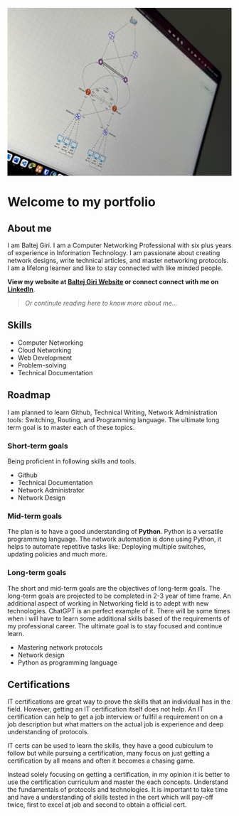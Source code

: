 ![Cisco Switch Image](network_design.jpg)

# Welcome to my portfolio

## About me
<p>
I am Baltej Giri. I am a Computer Networking Professional with six plus years of experience in Information Technology. I am passionate about creating network designs, write technical articles, and master networking protocols. I am a lifelong learner and like to stay connected with like minded people.
</p>

__View my website at [Baltej Giri Website](https://baltejgiri.github.io) or connect connect with me on [LinkedIn](https://www.linkedin.com/in/baltej-giri)__.

>_Or continute reading here to know more about me..._

## Skills

- Computer Networking
- Cloud Networking
- Web Development
- Problem-solving
- Technical Documentation

## Roadmap

I am planned to learn Github, Technical Writing, Network Administration tools: Switching, Routing, and Programming language. The ultimate long term goal is to master each of these topics.


### Short-term goals
Being proficient in following skills and tools.
- Github
- Technical Documentation
- Network Administrator
- Network Design

### Mid-term goals

The plan is to have a good understanding of **Python**. Python is a versatile programming language. The network automation is done using Python, it helps to automate repetitive tasks like: Deploying multiple switches, updating policies and much more.

### Long-term goals
The short and mid-term goals are the objectives of long-term goals. The long-term goals are projected to be completed in 2-3 year of time frame. An additional aspect of working in Networking field is to adept with new technologies. ChatGPT is an perfect example of it. There will be some times when i will have to learn some additional skills based of the requirements of my professional career. The ultimate goal is to stay focused and continue learn.

- Mastering network protocols
- Network design
- Python as programming language

## Certifications
IT certifications are great way to prove the skills that an individual has in the field. However, getting an IT certification itself does not help. An IT certification can help to get a job interview or fullfil a requirement on on a job description but what matters on the actual job is experience and deep understanding of protocols.

IT certs can be used to learn the skills, they have a good cubiculum to follow but while pursuing a certification, many focus on just getting a certification by all means and often it becomes a chasing game.

Instead solely focusing on getting a certification, in my opinion it is better to use the certification curriculum and master the each concepts. Understand the fundamentals of protocols and technologies. It is important to take time and have a understanding of skills tested in the cert which will pay-off twice, first to excel at job and second to obtain a official cert.

<!---
baltejgiri/baltejgiri is a ✨ special ✨ repository because its `README.md` (this file) appears on your GitHub pro.file.
You can click the Preview link to take a look at your changes.
--->
